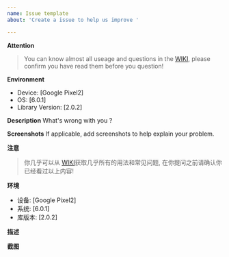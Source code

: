 ```yaml
---
name: Issue template
about: 'Create a issue to help us improve '

---
```


**Attention**
>You can know almost all useage and questions in the [WIKI](https://github.com/Jay-Goo/RangeSeekBar/wiki), please confirm you have read them before you question!

**Environment**
 - Device: [Google Pixel2]
 - OS: [6.0.1]
 - Library Version: [2.0.2]

**Description**
What's wrong with you ?

**Screenshots**
If applicable, add screenshots to help explain your problem.

**注意**
>你几乎可以从 [WIKI](https://github.com/Jay-Goo/RangeSeekBar/wiki)获取几乎所有的用法和常见问题, 在你提问之前请确认你已经看过以上内容!

**环境**
 - 设备: [Google Pixel2]
 - 系统: [6.0.1]
 - 库版本: [2.0.2]

**描述**

**截图**
